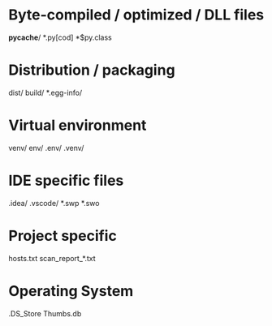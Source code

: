 # Byte-compiled / optimized / DLL files
__pycache__/
*.py[cod]
*$py.class

# Distribution / packaging
dist/
build/
*.egg-info/

# Virtual environment
venv/
env/
.env/
.venv/

# IDE specific files
.idea/
.vscode/
*.swp
*.swo

# Project specific
hosts.txt
scan_report_*.txt

# Operating System
.DS_Store
Thumbs.db